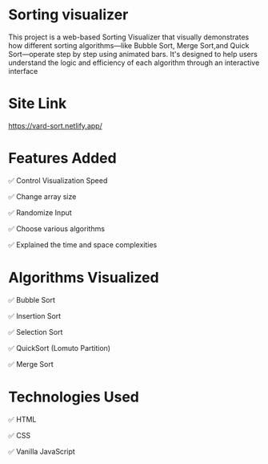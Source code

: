 # Sorting visualizer

 This project is a web-based Sorting Visualizer that visually demonstrates how different sorting algorithms—like Bubble Sort, Merge Sort,and Quick Sort—operate step by step using animated bars. It's designed to help users understand the logic and efficiency of each algorithm through an interactive interface

# Site Link
https://vard-sort.netlify.app/
# Features Added
✅ Control Visualization Speed

✅ Change array size

✅ Randomize Input

✅ Choose various algorithms

✅ Explained the time and space complexities 

# Algorithms Visualized
✅ Bubble Sort

✅ Insertion Sort

✅ Selection Sort

✅ QuickSort (Lomuto Partition)

✅ Merge Sort

# Technologies Used
✅ HTML

✅ CSS

✅ Vanilla JavaScript


